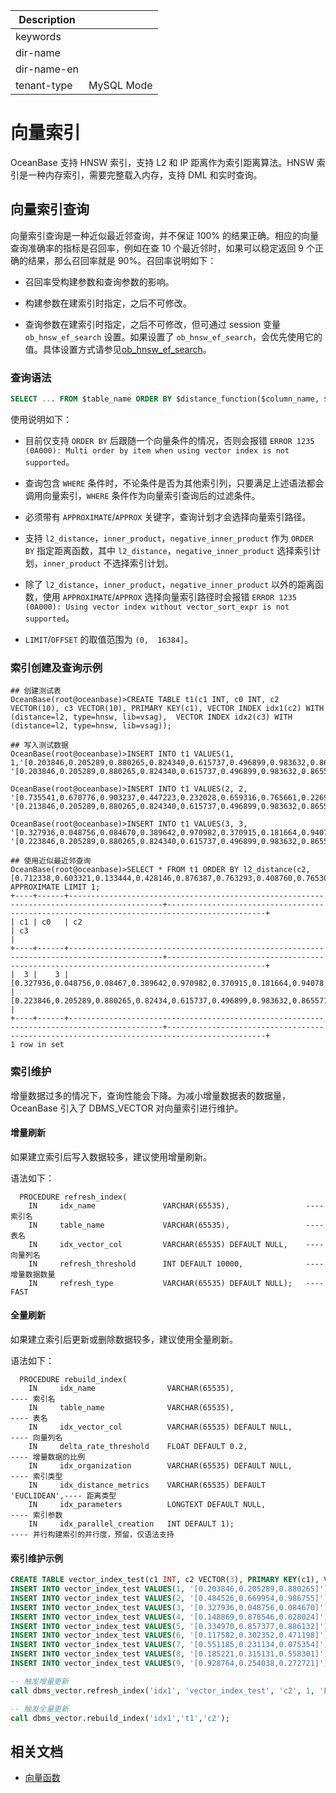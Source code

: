 | Description   |                 |
|---------------|-----------------|
| keywords      |                 |
| dir-name      |                 |
| dir-name-en   |                 |
| tenant-type   | MySQL Mode      |

# 向量索引

OceanBase 支持 HNSW 索引，支持 L2 和 IP 距离作为索引距离算法。HNSW 索引是一种内存索引，需要完整载入内存，支持 DML 和实时查询。

## 向量索引查询

向量索引查询是一种近似最近邻查询，并不保证 100% 的结果正确。相应的向量查询准确率的指标是召回率，例如在查 10 个最近邻时，如果可以稳定返回 9 个正确的结果，那么召回率就是 90%。召回率说明如下：

* 召回率受构建参数和查询参数的影响。

* 构建参数在建索引时指定，之后不可修改。

* 查询参数在建索引时指定，之后不可修改，但可通过 session 变量 `ob_hnsw_ef_search` 设置。如果设置了 `ob_hnsw_ef_search`，会优先使用它的值。具体设置方式请参见[ob_hnsw_ef_search](../../700.reference/800.configuration-items-and-system-variables/200.system-variable/400.session-system-variable/550.ob_hnsw_ef_search.md)。

### 查询语法

```sql
SELECT ... FROM $table_name ORDER BY $distance_function($column_name, $vector_expr) [APPROXIMATE|APPROX] LIMIT|OFFSET $num;
```

使用说明如下：

* 目前仅支持 `ORDER BY` 后跟随一个向量条件的情况，否则会报错 `ERROR 1235 (0A000): Multi order by item when using vector index is not supported`。

* 查询包含 `WHERE` 条件时，不论条件是否为其他索引列，只要满足上述语法都会调用向量索引，`WHERE` 条件作为向量索引查询后的过滤条件。

* 必须带有 `APPROXIMATE`/`APPROX` 关键字，查询计划才会选择向量索引路径。

* 支持 `l2_distance`，`inner_product`，`negative_inner_product` 作为 `ORDER BY` 指定距离函数，其中 `l2_distance`，`negative_inner_product` 选择索引计划，`inner_product` 不选择索引计划。

* 除了 `l2_distance`，`inner_product`，`negative_inner_product` 以外的距离函数，使用 `APPROXIMATE`/`APPROX` 选择向量索引路径时会报错 `ERROR 1235 (0A000): Using vector index without vector_sort_expr is not supported`。

* `LIMIT`/`OFFSET` 的取值范围为 `(0,  16384]`。

### 索引创建及查询示例

```shell
## 创建测试表
OceanBase(root@oceanbase)>CREATE TABLE t1(c1 INT, c0 INT, c2 VECTOR(10), c3 VECTOR(10), PRIMARY KEY(c1), VECTOR INDEX idx1(c2) WITH (distance=l2, type=hnsw, lib=vsag),  VECTOR INDEX idx2(c3) WITH (distance=l2, type=hnsw, lib=vsag));

## 写入测试数据
OceanBase(root@oceanbase)>INSERT INTO t1 VALUES(1, 1,'[0.203846,0.205289,0.880265,0.824340,0.615737,0.496899,0.983632,0.865571,0.248373,0.542833]', '[0.203846,0.205289,0.880265,0.824340,0.615737,0.496899,0.983632,0.865571,0.248373,0.542833]');

OceanBase(root@oceanbase)>INSERT INTO t1 VALUES(2, 2, '[0.735541,0.670776,0.903237,0.447223,0.232028,0.659316,0.765661,0.226980,0.579658,0.933939]', '[0.213846,0.205289,0.880265,0.824340,0.615737,0.496899,0.983632,0.865571,0.248373,0.542833]');

OceanBase(root@oceanbase)>INSERT INTO t1 VALUES(3, 3, '[0.327936,0.048756,0.084670,0.389642,0.970982,0.370915,0.181664,0.940780,0.013905,0.628127]', '[0.223846,0.205289,0.880265,0.824340,0.615737,0.496899,0.983632,0.865571,0.248373,0.542833]');

## 使用近似最近邻查询
OceanBase(root@oceanbase)>SELECT * FROM t1 ORDER BY l2_distance(c2, [0.712338,0.603321,0.133444,0.428146,0.876387,0.763293,0.408760,0.765300,0.560072,0.900498]) APPROXIMATE LIMIT 1;
+----+------+-------------------------------------------------------------------------------------------+--------------------------------------------------------------------------------------------+
| c1 | c0   | c2                                                                                        | c3                                                                                         |
+----+------+-------------------------------------------------------------------------------------------+--------------------------------------------------------------------------------------------+
|  3 |    3 | [0.327936,0.048756,0.08467,0.389642,0.970982,0.370915,0.181664,0.94078,0.013905,0.628127] | [0.223846,0.205289,0.880265,0.82434,0.615737,0.496899,0.983632,0.865571,0.248373,0.542833] |
+----+------+-------------------------------------------------------------------------------------------+--------------------------------------------------------------------------------------------+
1 row in set
```

### 索引维护

增量数据过多的情况下，查询性能会下降。为减小增量数据表的数据量，OceanBase 引入了 DBMS_VECTOR 对向量索引进行维护。

#### 增量刷新

如果建立索引后写入数据较多，建议使用增量刷新。

语法如下：

```shell
  PROCEDURE refresh_index(
    IN     idx_name               VARCHAR(65535),                 ---- 索引名
    IN     table_name             VARCHAR(65535),                 ---- 表名
    IN     idx_vector_col         VARCHAR(65535) DEFAULT NULL,    ---- 向量列名
    IN     refresh_threshold      INT DEFAULT 10000,              ---- 增量数据数量
    IN     refresh_type           VARCHAR(65535) DEFAULT NULL);   ---- FAST
```

#### 全量刷新

如果建立索引后更新或删除数据较多，建议使用全量刷新。

语法如下：

```shell
  PROCEDURE rebuild_index(
    IN     idx_name                VARCHAR(65535),                    ---- 索引名
    IN     table_name              VARCHAR(65535),                    ---- 表名
    IN     idx_vector_col          VARCHAR(65535) DEFAULT NULL,       ---- 向量列名
    IN     delta_rate_threshold    FLOAT DEFAULT 0.2,                 ---- 增量数据的比例
    IN     idx_organization        VARCHAR(65535) DEFAULT NULL,       ---- 索引类型
    IN     idx_distance_metrics    VARCHAR(65535) DEFAULT 'EUCLIDEAN',---- 距离类型
    IN     idx_parameters          LONGTEXT DEFAULT NULL,             ---- 索引参数
    IN     idx_parallel_creation   INT DEFAULT 1);                    ---- 并行构建索引的并行度，预留，仅语法支持
```

#### 索引维护示例

```sql
CREATE TABLE vector_index_test(c1 INT, c2 VECTOR(3), PRIMARY KEY(c1), VECTOR INDEX idx1(c2) WITH (distance=l2, type=hnsw, lib=vsag));
INSERT INTO vector_index_test VALUES(1, '[0.203846,0.205289,0.880265]');
INSERT INTO vector_index_test VALUES(2, '[0.484526,0.669954,0.986755]');
INSERT INTO vector_index_test VALUES(3, '[0.327936,0.048756,0.084670]');
INSERT INTO vector_index_test VALUES(4, '[0.148869,0.878546,0.028024]');
INSERT INTO vector_index_test VALUES(5, '[0.334970,0.857377,0.886132]');
INSERT INTO vector_index_test VALUES(6, '[0.117582,0.302352,0.471198]');
INSERT INTO vector_index_test VALUES(7, '[0.551185,0.231134,0.075354]');
INSERT INTO vector_index_test VALUES(8, '[0.185221,0.315131,0.558301]');
INSERT INTO vector_index_test VALUES(9, '[0.928764,0.254038,0.272721]');

-- 触发增量更新
call dbms_vector.refresh_index('idx1', 'vector_index_test', 'c2', 1, 'FAST');

-- 触发全量更新
call dbms_vector.rebuild_index('idx1','t1','c2');
```

## 相关文档

* [向量函数](200.ob-vector-function.md)